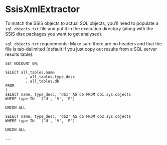 # SsisXmlExtractor

To match the SSIS objects to actual SQL objects, you'll need to populate a `sql_objects.txt` file and put it in the execution directory (along with the SSIS dtsx packages you want to get analysed).

`sql_objects.txt` requirements:
Make sure there are no headers and that the file is tab-delimited (default if you just copy out results from a SQL server results table).

```
SET NOCOUNT ON;

SELECT all_tables.name
		 , all_tables.type_desc
		 , all_tables.db
FROM
(
SELECT name, type_desc, 'db1' AS db FROM db1.sys.objects
WHERE type IN	('U', 'V', 'P')

UNION ALL

SELECT name, type_desc, 'db2' AS db FROM db2.sys.objects
WHERE type IN	('U', 'V', 'P')

UNION ALL

...
```

